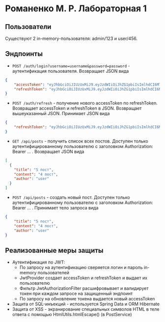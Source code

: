 # Романенко М. Р. Лабораторная 1

## Пользователи

Существуют 2 in-memory-пользователя: admin/123 и user/456.

## Эндпоинты

- `POST /auth/login?username=username&password=password` - аутентификация пользователя. Возвращает JSON вида
```json
{
    "accessToken": "eyJhbGciOiJIUzUxMiJ9.eyJzdWIiOiJhZG1pbiIsImlhdCI6MTc1ODA1NjY3OSwiZXhwIjoxNzU4MDYwMjc5fQ.xh7-dxVmcshTkRrVFqT-au6nj3WeotOnl3ICpgiQyNGBd2G52ZzN6o4Rc5TxDaWbNt1RLZy42o9r9WFqK4o5XQ",
    "refreshToken": "eyJhbGciOiJIUzUxMiJ9.eyJzdWIiOiJhZG1pbiIsImlhdCI6MTc1ODA1NjY3OSwiZXhwIjoxNzU4NjYxMjAwfQ.rHO58OXt28zVVmGmflvPjY7lLwsIRDYESw8Ngu2cYszsNpkLWkOP1I2QuNXrTO-bcavXDGwKENLdJ2OdeshU9g"
}
```
- `POST /auth/refresh` - получение нового accessToken по refreshToken. Возвращает accessToken и refreshToken в JSON. Возвращает вышеуказанный JSON. Принимает JSON вида
```json
{
    "refreshToken": "eyJhbGciOiJIUzUxMiJ9.eyJzdWIiOiJhZG1pbiIsImlhdCI6MTc1ODA1NjY3OSwiZXhwIjoxNzU4NjYxMjAwfQ.rHO58OXt28zVVmGmflvPjY7lLwsIRDYESw8Ngu2cYszsNpkLWkOP1I2QuNXrTO-bcavXDGwKENLdJ2OdeshU9g"
}
```
- `GET /api/posts` - получить список всех постов. Доступен только аутентифицированному пользователю с заголовком Authorization: Bearer ... . Возвращает JSON вида
```json
[
  {
    "title": "5 пост",
    "content": "4 пост",
    "author": "user"
  }
]

```
- `POST /api/posts` - создать новый пост. Доступен только аутентифицированному пользователю с заголовком Authorization: Bearer ... . Принимает тело запроса вида
```json
{
    "title": "5 пост",
    "content": "4 пост",
    "author": "user"
}
```

## Реализованные меры защиты

- Аутентификация по JWT:
  - По запросу на аутентификацию сверяется логин и пароль in-memory пользователей
  - JwtProvider создает accessToken и refreshToken и выдает их пользователю
  - Фильтр JwtAuthorizationFilter расшифровывает и валидирует токен при каждом запросе на защищенный эндпоинт
  - По запросу на обновление токена выдается новый accessToken
- Защита от SQL-инъекций - используется Spring Data и ORM Hibernate
- Защита от XSS - экранирование специальных символов HTML в теле ответа с помощью HtmlUtils.htmlEscape() (в PostService)